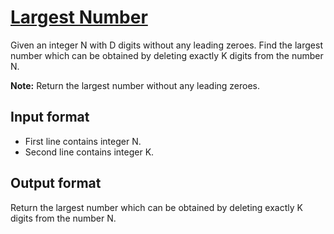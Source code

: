 # [Largest Number][link]

Given an integer N with D digits without any leading zeroes. Find the largest number which can be obtained by deleting exactly K digits from the number N.

**Note:** Return the largest number without any leading zeroes.

## Input format

- First line contains integer N.
- Second line contains integer K.

## Output format

Return the largest number which can be obtained by deleting exactly K digits from the number N.

[link]: https://www.hackerearth.com/practice/data-structures/stacks/basics-of-stacks/practice-problems/algorithm/largest-number-7-eee0b7c3/
